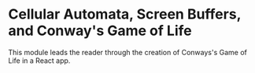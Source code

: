 # Cellular Automata, Screen Buffers, and Conway's Game of Life

This module leads the reader through the creation of Conways's Game of Life in a
React app.
